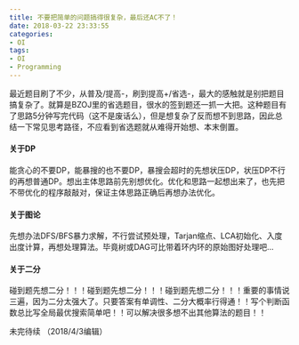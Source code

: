 ```yaml
---
title: 不要把简单的问题搞得很复杂，最后还AC不了！
date: 2018-03-22 23:33:55
categories:
- OI
tags:
- OI
- Programming
---
```


最近题目刷了不少，从普及/提高-，刷到提高+/省选-，最大的感触就是别把题目搞复杂了。就算是BZOJ里的省选题目，很水的签到题还一抓一大把。这种题目有了思路5分钟写完代码（这不是废话么），但是想复杂了反而想不到思路，因此总结一下常见思考路径，不应看到省选题就从难得开始想、本末倒置。

#### 关于DP
能贪心的不要DP，能暴搜的也不要DP，暴搜会超时的先想状压DP，状压DP不行的再想普通DP。想出主体思路前先别想优化。优化和思路一起想出来了，也先把不带优化的程序敲敲对，保证主体思路正确后再想办法优化。

#### 关于图论
先想办法DFS/BFS暴力求解，不行尝试预处理，Tarjan缩点、LCA初始化、入度出度计算，再想处理算法。毕竟树或DAG可比带着环内环的原始图好处理吧...

#### 关于二分
碰到题先想二分！！！碰到题先想二分！！！碰到题先想二分！！！重要的事情说三遍，因为二分太强大了。只要答案有单调性、二分大概率行得通！！写个判断函数总比写全局最优搜索简单吧！！可以解决很多想不出其他算法的题目！！

未完待续
（2018/4/3编辑）